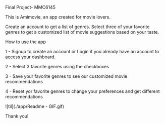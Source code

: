 Final Project- MMC6145


This is Amimovie, an app created for movie lovers.

Create an account to get a list of genres.
Select three of your favorite genres to get a customized list of movie suggestions based on your taste. 


How to use the app

1 - Signup to create an account or Login if you already have an account to access your dashboard.

2 - Select 3 favorite genres using the checkboxes

3 - Save your favorite genres to see our customized movie recommendations

4 - Reset yor favorite genres to change your preferences and get different recommendations

![til](./app/Readme - GIF.gif)


Thank you!
